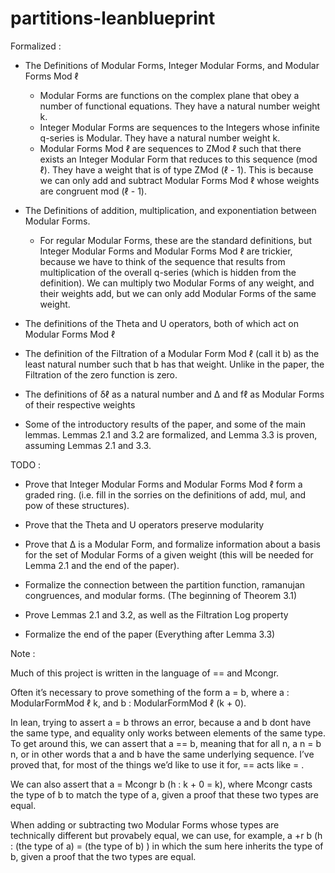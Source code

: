 # partitions-leanblueprint

Formalized : 

- The Definitions of Modular Forms, Integer Modular Forms, and Modular Forms Mod ℓ
  - Modular Forms are functions on the complex plane that obey a number of functional equations. They have a natural number weight k. 
  - Integer Modular Forms are sequences to the Integers whose infinite q-series is Modular. They have a natural number weight k.
  - Modular Forms Mod ℓ are sequences to ZMod ℓ such that there exists an Integer Modular Form that reduces to this sequence (mod ℓ). They have a weight that is of type ZMod (ℓ - 1). This is because we can only       add and subtract Modular Forms Mod ℓ whose weights are congruent mod (ℓ - 1).

- The Definitions of addition, multiplication, and exponentiation between Modular Forms.
  - For regular Modular Forms, these are the standard definitions, but Integer Modular Forms and Modular Forms Mod ℓ are trickier, because we have to think of the sequence that results from multiplication of the      overall q-series (which is hidden from the definition). We can multiply two Modular Forms of any weight, and their weights add, but we can only add Modular Forms of the same weight. 

- The definitions of the Theta and U operators, both of which act on Modular Forms Mod ℓ

- The definition of the Filtration of a Modular Form Mod ℓ (call it b) as the least natural number such that b has that weight. Unlike in the paper, the Filtration of the zero function is zero.

- The definitions of δℓ as a natural number and Δ and fℓ as Modular Forms of their respective weights

- Some of the introductory results of the paper, and some of the main lemmas. Lemmas 2.1 and 3.2 are formalized, and Lemma 3.3 is proven, assuming Lemmas 2.1 and 3.3. 


TODO : 

- Prove that Integer Modular Forms and Modular Forms Mod ℓ form a graded ring. (i.e. fill in the sorries on the definitions of add, mul, and pow of these structures).

- Prove that the Theta and U operators preserve modularity

- Prove that Δ is a Modular Form, and formalize information about a basis for the set of Modular Forms of a given weight (this will be needed for Lemma 2.1 and the end of the paper).

- Formalize the connection between the partition function, ramanujan congruences, and modular forms. (The beginning of Theorem 3.1)

- Prove Lemmas 2.1 and 3.2, as well as the Filtration Log property

- Formalize the end of the paper (Everything after Lemma 3.3)


Note : 

Much of this project is written in the language of == and Mcongr. 

Often it’s necessary to prove something of the form a = b, where a : ModularFormMod ℓ k, and b : ModularFormMod ℓ (k + 0).

In lean, trying to assert a = b throws an error, because a and b dont have the same type, and equality only works between elements of the same type. 
To get around this, we can assert that a == b, meaning that for all n, a n = b n, or in other words that a and b have the same underlying sequence. I’ve proved that, for most of the things we’d like to use it for, == acts like = .

We can also assert that a = Mcongr b (h : k + 0 = k), where Mcongr casts the type of b to match the type of a, given a proof that these two types are equal. 

When adding or subtracting two Modular Forms whose types are technically different but provabely equal, we can use, for example, a +r b (h : (the type of a) = (the type of b) ) in which the sum here inherits the type of b, given a proof that the two types are equal. 

